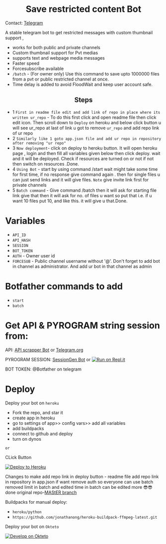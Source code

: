 <h1 align="center">
  <b>Save restricted content Bot</b>
</h1> 

Contact: [Telegram](https://t.me/srcb_here)

A stable telegram bot to get restricted messages with custom thumbnail support ,

- works for both public and private channels
- Custom thumbnail support for Pvt medias
- supports text and webpage media messages
- Faster speed
- Forcesubscribe available 
- `/batch` - (For owner only) Use this command to save upto 1000000 files from a pvt or public restricted channel at once.
- Time delay is added to avoid FloodWait and keep user account safe. 

<h2 align="center">
  <b>Steps</b>
</h2> 

- 1 `First in readme file edit and add link of repo in place where its written ur_repo` - To do this first click and open readme file then click edit icon. Then scroll down to `Deploy` on heroku and below click button u will see ur_repo at last of link u got to remove `ur_repo` and add repo link of ur repo
- 2 `Similarly like 1 goto app.json file and add ur repo in repository after removing "ur repo" `
- 3 `Now deployment`- click on deploy to heroku button. It will open heroku page , login and then fill all variables given below then click deploy. wait and it will be deployed. Check if resources are turned on or not if not then switch on resources .Done.
- 4 `Using Bot` - start by using command /start wait might take some time for first time, if no response give command again . then for single files u can just send links and it will give files. `Note` give invite link first for private channels
- 5 `Batch command` - Give command /batch then it will ask for starting file link give that then it will ask for no. of files u want so put that i.e. if u want 10 files put 10, and like this. it will give u that.Done.


# Variables

- `API_ID`
- `API_HASH`
- `SESSION`
- `BOT_TOKEN` 
- `AUTH` - Owner user id
- `FORCESUB` - Public channel username without '@'. Don't forget to add bot in channel as administrator. And add ur bot in that channel as admin 

# Botfather commands to add
- `start`
- `batch`

# Get API & PYROGRAM string session from:
 
API: [API scrapper Bot](https://t.me/USETGSBOT) or [Telegram.org](https://my.telegram.org/auth)

PYROGRAM SESSION: [SessionGen Bot](https://t.me/SessionStringGeneratorZBot) or [![Run on Repl.it](https://replit.com/badge/github/vasusen-code/saverestrictedcontentbot)](https://replit.com/@SpEcHiDe/GenerateStringSession)

BOT TOKEN: @Botfather on telegram

# Deploy
  
Deploy your bot on `heroku`


- Fork the repo, and star it
- create app in heroku
- go to settings of app>> config vars>> add all variables
- add buildpacks
- connect to github and deploy
- turn on dynos
  
`or`

CLick Button

[![Deploy to Heroku](https://www.herokucdn.com/deploy/button.png)](https://heroku.com/deploy?template=ur_repo)

Changes to make
add repo link in deploy button - readme file
add repo link in repository in app.json
if want remove auth so everyone can use batch
removed limit in batch 
and edited time in batch can be edited more
😎😎 done 
original repo-[MAStER branch](https://github.com/vasusen-code/SaveRestrictedContentBot)

  
Buildpacks for manual deploy:

- `heroku/python`
- `https://github.com/jonathanong/heroku-buildpack-ffmpeg-latest.git`

Deploy your bot on `Okteto`
  
[![Develop on Okteto](https://okteto.com/develop-okteto.svg)](https://cloud.okteto.com)
